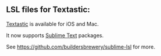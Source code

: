 ## LSL files for Textastic:

[Textastic](http://www.textasticapp.com/) is available for iOS and Mac.

It now supports [Sublime Text](https://www.sublimetext.com) packages.

See <https://github.com/buildersbrewery/sublime-lsl> for more.
